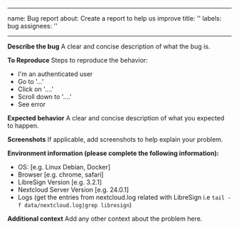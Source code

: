 <!--
 - SPDX-FileCopyrightText: 2020-2024 LibreCode coop and contributors
 - SPDX-License-Identifier: AGPL-3.0-or-later
-->
---
name: Bug report
about: Create a report to help us improve
title: ''
labels: bug
assignees: ''

---

**Describe the bug**
A clear and concise description of what the bug is.

**To Reproduce**
Steps to reproduce the behavior:
- I'm an authenticated user
- Go to '...'
- Click on '....'
- Scroll down to '....'
- See error

**Expected behavior**
A clear and concise description of what you expected to happen.

**Screenshots**
If applicable, add screenshots to help explain your problem.

**Environment information (please complete the following information):**
 - OS: [e.g. Linux Debian, Docker]
 - Browser [e.g. chrome, safari]
 - LibreSign Version [e.g. 3.2.1]
 - Nextcloud Server Version [e.g. 24.0.1]
 - Logs (get the entries from nextcloud.log related with LibreSign i.e `tail -f data/nextcloud.log|grep libresign`)

**Additional context**
Add any other context about the problem here.

